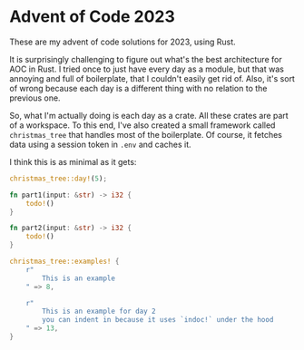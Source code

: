 # Advent of Code 2023

These are my advent of code solutions for 2023, using Rust.

It is surprisingly challenging to figure out what's the best architecture for AOC in Rust. 
I tried once to just have every day as a module, but that was annoying and full of boilerplate,
that I couldn't easily get rid of. Also, it's sort of wrong because each day is a different thing
with no relation to the previous one.

So, what I'm actually doing is each day as a crate. All these crates are part of a workspace. To this
end, I've also created a small framework called `christmas_tree` that handles most of the boilerplate.
Of course, it fetches data using a session token in `.env` and caches it. 

I think this is as minimal as it gets:

```rust
christmas_tree::day!(5);

fn part1(input: &str) -> i32 {
    todo!()
}

fn part2(input: &str) -> i32 {
    todo!()
}

christmas_tree::examples! {
    r"
        This is an example
    " => 8,

    r"
        This is an example for day 2
        you can indent in because it uses `indoc!` under the hood
    " => 13,
}
```

